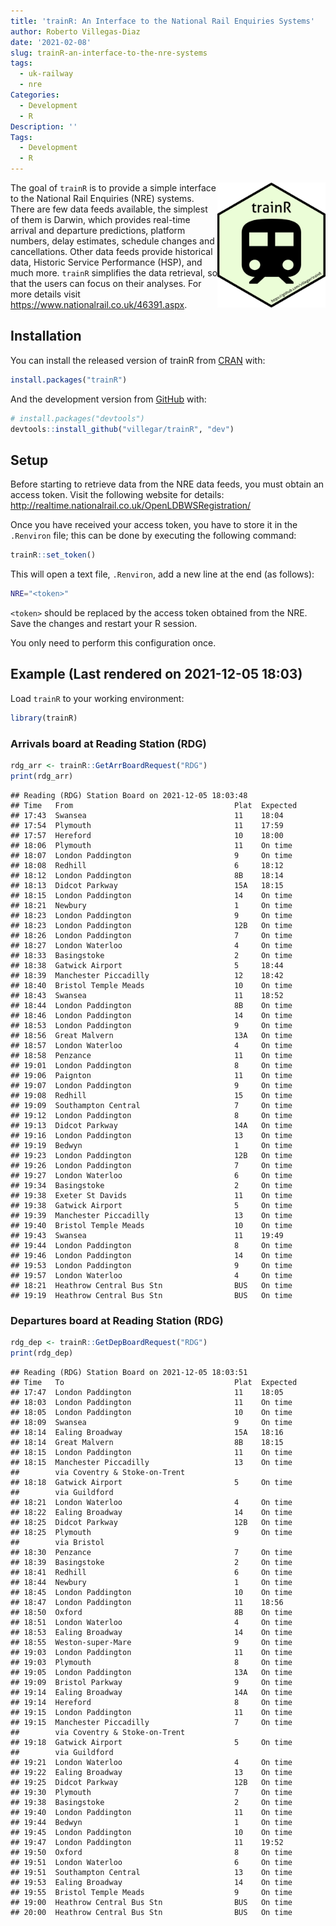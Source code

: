 ```yaml
---
title: 'trainR: An Interface to the National Rail Enquiries Systems'
author: Roberto Villegas-Diaz
date: '2021-02-08'
slug: trainR-an-interface-to-the-nre-systems
tags:
  - uk-railway
  - nre
Categories:
  - Development
  - R
Description: ''
Tags:
  - Development
  - R
---
```


<img src="https://raw.githubusercontent.com/villegar/trainR/main/inst/images/logo.png" alt="logo" align="right" height=200px/>

The goal of `trainR` is to provide a simple interface to the 
National Rail Enquiries (NRE) systems. There are few data feeds 
available, the simplest of them is Darwin, which provides real-time 
arrival and departure predictions, platform numbers, delay estimates, 
schedule changes and cancellations. Other data feeds provide historical 
data, Historic Service Performance (HSP), and much more. `trainR` 
simplifies the data retrieval, so that the users can focus on their 
analyses. For more details visit 
https://www.nationalrail.co.uk/46391.aspx.

## Installation

You can install the released version of trainR from [CRAN](https://CRAN.R-project.org) with:

``` r
install.packages("trainR")
```

And the development version from [GitHub](https://github.com/) with:

``` r
# install.packages("devtools")
devtools::install_github("villegar/trainR", "dev")
```

## Setup
Before starting to retrieve data from the NRE data feeds, you must obtain an access token. 
Visit the following website for details: http://realtime.nationalrail.co.uk/OpenLDBWSRegistration/

Once you have received your access token, you have to store it in the `.Renviron` file; this can be 
done by executing the following command:


```r
trainR::set_token()
```

This will open a text file, `.Renviron`, add a new line at the end (as follows):

```bash
NRE="<token>"
```

`<token>` should be replaced by the access token obtained from the NRE. Save the changes and restart 
your R session.

You only need to perform this configuration once.

## Example (Last rendered on 2021-12-05 18:03)

Load `trainR` to your working environment:

```r
library(trainR)
```

### Arrivals board at Reading Station (RDG)


```r
rdg_arr <- trainR::GetArrBoardRequest("RDG")
print(rdg_arr)
```

```
## Reading (RDG) Station Board on 2021-12-05 18:03:48
## Time   From                                    Plat  Expected
## 17:43  Swansea                                 11    18:04
## 17:54  Plymouth                                11    17:59
## 17:57  Hereford                                10    18:00
## 18:06  Plymouth                                11    On time
## 18:07  London Paddington                       9     On time
## 18:08  Redhill                                 6     18:12
## 18:12  London Paddington                       8B    18:14
## 18:13  Didcot Parkway                          15A   18:15
## 18:15  London Paddington                       14    On time
## 18:21  Newbury                                 1     On time
## 18:23  London Paddington                       9     On time
## 18:23  London Paddington                       12B   On time
## 18:26  London Paddington                       7     On time
## 18:27  London Waterloo                         4     On time
## 18:33  Basingstoke                             2     On time
## 18:38  Gatwick Airport                         5     18:44
## 18:39  Manchester Piccadilly                   12    18:42
## 18:40  Bristol Temple Meads                    10    On time
## 18:43  Swansea                                 11    18:52
## 18:44  London Paddington                       8B    On time
## 18:46  London Paddington                       14    On time
## 18:53  London Paddington                       9     On time
## 18:56  Great Malvern                           13A   On time
## 18:57  London Waterloo                         4     On time
## 18:58  Penzance                                11    On time
## 19:01  London Paddington                       8     On time
## 19:06  Paignton                                11    On time
## 19:07  London Paddington                       9     On time
## 19:08  Redhill                                 15    On time
## 19:09  Southampton Central                     7     On time
## 19:12  London Paddington                       8     On time
## 19:13  Didcot Parkway                          14A   On time
## 19:16  London Paddington                       13    On time
## 19:19  Bedwyn                                  1     On time
## 19:23  London Paddington                       12B   On time
## 19:26  London Paddington                       7     On time
## 19:27  London Waterloo                         6     On time
## 19:34  Basingstoke                             2     On time
## 19:38  Exeter St Davids                        11    On time
## 19:38  Gatwick Airport                         5     On time
## 19:39  Manchester Piccadilly                   13    On time
## 19:40  Bristol Temple Meads                    10    On time
## 19:43  Swansea                                 11    19:49
## 19:44  London Paddington                       8     On time
## 19:46  London Paddington                       14    On time
## 19:53  London Paddington                       9     On time
## 19:57  London Waterloo                         4     On time
## 18:21  Heathrow Central Bus Stn                BUS   On time
## 19:19  Heathrow Central Bus Stn                BUS   On time
```

### Departures board at Reading Station (RDG)


```r
rdg_dep <- trainR::GetDepBoardRequest("RDG")
print(rdg_dep)
```

```
## Reading (RDG) Station Board on 2021-12-05 18:03:51
## Time   To                                      Plat  Expected
## 17:47  London Paddington                       11    18:05
## 18:03  London Paddington                       11    On time
## 18:05  London Paddington                       10    On time
## 18:09  Swansea                                 9     On time
## 18:14  Ealing Broadway                         15A   18:16
## 18:14  Great Malvern                           8B    18:15
## 18:15  London Paddington                       11    On time
## 18:15  Manchester Piccadilly                   13    On time
##        via Coventry & Stoke-on-Trent           
## 18:18  Gatwick Airport                         5     On time
##        via Guildford                           
## 18:21  London Waterloo                         4     On time
## 18:22  Ealing Broadway                         14    On time
## 18:25  Didcot Parkway                          12B   On time
## 18:25  Plymouth                                9     On time
##        via Bristol                             
## 18:30  Penzance                                7     On time
## 18:39  Basingstoke                             2     On time
## 18:41  Redhill                                 6     On time
## 18:44  Newbury                                 1     On time
## 18:45  London Paddington                       10    On time
## 18:47  London Paddington                       11    18:56
## 18:50  Oxford                                  8B    On time
## 18:51  London Waterloo                         4     On time
## 18:53  Ealing Broadway                         14    On time
## 18:55  Weston-super-Mare                       9     On time
## 19:03  London Paddington                       11    On time
## 19:03  Plymouth                                8     On time
## 19:05  London Paddington                       13A   On time
## 19:09  Bristol Parkway                         9     On time
## 19:14  Ealing Broadway                         14A   On time
## 19:14  Hereford                                8     On time
## 19:15  London Paddington                       11    On time
## 19:15  Manchester Piccadilly                   7     On time
##        via Coventry & Stoke-on-Trent           
## 19:18  Gatwick Airport                         5     On time
##        via Guildford                           
## 19:21  London Waterloo                         4     On time
## 19:22  Ealing Broadway                         13    On time
## 19:25  Didcot Parkway                          12B   On time
## 19:30  Plymouth                                7     On time
## 19:38  Basingstoke                             2     On time
## 19:40  London Paddington                       11    On time
## 19:44  Bedwyn                                  1     On time
## 19:45  London Paddington                       10    On time
## 19:47  London Paddington                       11    19:52
## 19:50  Oxford                                  8     On time
## 19:51  London Waterloo                         6     On time
## 19:51  Southampton Central                     13    On time
## 19:53  Ealing Broadway                         14    On time
## 19:55  Bristol Temple Meads                    9     On time
## 19:00  Heathrow Central Bus Stn                BUS   On time
## 20:00  Heathrow Central Bus Stn                BUS   On time
```

